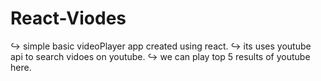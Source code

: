 # React-Viodes
 ↪️ simple basic videoPlayer app created using react.
 ↪️ its uses youtube api to search vidoes on youtube.
 ↪️ we can play top 5 results of youtube here.
